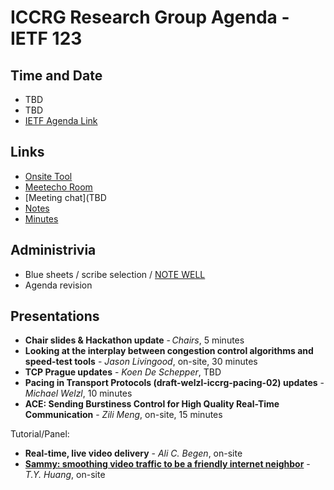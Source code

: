 # ICCRG Research Group Agenda - IETF 123

## Time and Date

* TBD
* TBD
* [IETF Agenda Link](https://datatracker.ietf.org/meeting/123/agenda/)

## Links

* [Onsite Tool](TBD)
* [Meetecho Room](TBD)
* [Meeting chat](TBD
* [Notes](TBD) 
* [Minutes](TBD)

## Administrivia

* Blue sheets / scribe selection / [NOTE WELL](https://www.irtf.org/policies/irtf-note-well-2021-05.pdf) 
* Agenda revision

## Presentations

- **Chair slides & Hackathon update** - _Chairs_, 5 minutes
- **Looking at the interplay between congestion control algorithms and speed-test tools** - _Jason Livingood_, on-site, 30 minutes
- **TCP Prague updates** - _Koen De Schepper_, TBD
- **Pacing in Transport Protocols (draft-welzl-iccrg-pacing-02) updates** - _Michael Welzl_, 10 minutes
- **ACE: Sending Burstiness Control for High Quality Real-Time Communication** - _Zili Meng_, on-site, 15 minutes

Tutorial/Panel:
- **Real-time, live video delivery** - _Ali C. Begen_, on-site
- **[Sammy: smoothing video traffic to be a friendly internet neighbor](https://dl.acm.org/doi/abs/10.1145/3603269.3604839)** - _T.Y. Huang_, on-site


